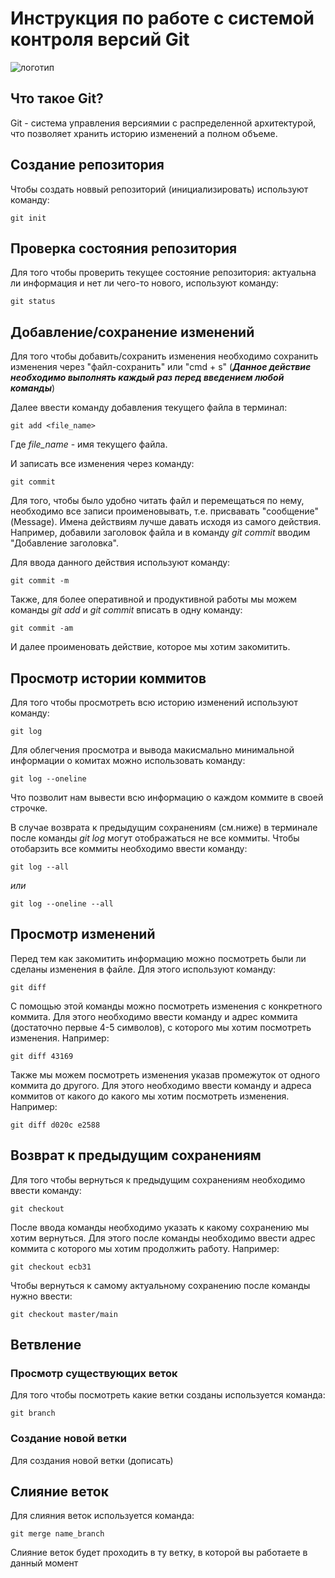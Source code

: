 # **Инструкция по работе с системой контроля версий Git**

![логотип](git.png)

## Что такое Git?

Git - система управления версиямии с распределенной архитектурой, что позволяет хранить историю изменений а полном объеме.

## Создание репозитория 

Чтобы создать новвый репозиторий (инициализировать) используют команду: 

    git init

## Проверка состояния репозитория

Для того чтобы проверить текущее состояние репозитория: актуальна ли информация и нет ли чего-то нового, используют команду:

    git status

## Добавление/сохранение изменений

Для того чтобы добавить/сохранить изменения необходимо сохранить изменения через "файл-сохранить" или "cmd + s" (***Данное действие необходимо выполнять каждый раз перед введением любой команды***)

Далее ввести команду добавления текущего файла в терминал:

    git add <file_name>

Где *file_name* - имя текущего файла.

И записать все изменения через команду:

    git commit

Для того, чтобы было удобно читать файл и перемещаться по нему, необходимо все записи проименовывать, т.е. присвавать "сообщение" (Message). Имена действиям лучше давать исходя из самого действия. Например, добавили заголовок файла и в команду *git commit* вводим "Добавление заголовка".

Для ввода данного действия используют команду:

    git commit -m

Также, для более оперативной и продуктивной работы мы можем команды *git add* и *git commit* вписать в одну команду:

    git commit -am

И далее проименовать действие, которое мы хотим закомитить.

## Просмотр истории коммитов

Для того чтобы просмотреть всю историю изменений используют команду:

    git log

Для облегчения просмотра и вывода макисмально минимальной информации о комитах можно использовать команду:

    git log --oneline

Что позволит нам вывести всю информацию о каждом коммите в своей строчке.

В случае возврата к предыдущим сохранениям (см.ниже) в терминале после команды *git log* могут отображаться не все коммиты. Чтобы отобарзить все коммиты необходимо ввести команду:

    git log --all

*или*

    git log --oneline --all


## Просмотр изменений

Перед тем как закомитить информацию можно посмотреть были ли сделаны изменения в файле. Для этого используют команду:

    git diff

 С помощью этой команды можно посмотреть изменения с конкретного коммита. Для этого необходимо ввести команду и адрес коммита (достаточно первые 4-5 символов), с которого мы хотим посмотреть изменения. Например:

    git diff 43169 

Также мы можем посмотреть изменения указав промежуток от одного коммита до другого. Для этого необходимо ввести команду и адреса коммитов от какого до какого мы хотим посмотреть изменения. Например:

    git diff d020c e2588

## Возврат к предыдущим сохранениям

Для того чтобы вернуться к предыдущим сохранениям необходимо ввести команду:

    git checkout

После ввода команды необходимо указать к какому сохранению мы хотим вернуться. Для этого после команды необходимо ввести адрес коммита с которого мы хотим продолжить работу. Например:

    git checkout ecb31

Чтобы вернуться к самому актуальному сохранению после команды нужно ввести:

    git checkout master/main

## Ветвление

### Просмотр существующих веток

Для того чтобы посмотреть какие ветки созданы используется команда:

    git branch

### Создание новой ветки

Для создания новой ветки (дописать)

## Слияние веток

Для слияния веток используется команда:

    git merge name_branch

Слияние веток будет проходить в ту ветку, в которой вы работаете в данный момент
